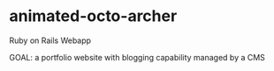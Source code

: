 # animated-octo-archer
Ruby on Rails Webapp

GOAL: a portfolio website with blogging capability managed by a CMS
